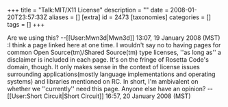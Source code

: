 +++
title = "Talk:MIT/X11 License"
description = ""
date = 2008-01-20T23:57:33Z
aliases = []
[extra]
id = 2473
[taxonomies]
categories = []
tags = []
+++

Are we using this? --[[User:Mwn3d|Mwn3d]] 13:07, 19 January 2008 (MST)
:I think a page linked here at one time.  I wouldn't say no to having pages for common Open Source(tm)/Shared Source(tm) type licenses, ''as long as'' a disclaimer is included in each page.  It's on the fringe of Rosetta Code's domain, though.  It only makes sense in the context of license issues surrounding applications(mostly language implementations and operating systems) and libraries mentioned on RC. In short, I'm ambivalent on whether we ''currently'' need this page.  Anyone else have an opinion? --[[User:Short Circuit|Short Circuit]] 16:57, 20 January 2008 (MST)
